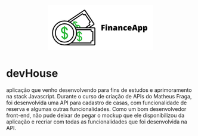 <h1 align="center">
  <img src="https://github.com/viniciusbls9/financeapp/blob/master/.github/logo3x.png" />
</h1>

# devHouse
aplicação que venho desenvolvendo para fins de estudos e aprimoramento na stack Javascript.
Durante o curso de criação de APIs do Matheus Fraga, foi desenvolvida uma API para cadastro de casas, com funcionalidade de reserva e algumas outras funcionalidades.
Como um bom desenvolvedor front-end, não pude deixar de pegar o mockup que ele disponibilizou da aplicação e recriar com todas as funcionalidades que foi desenvolvida na API.